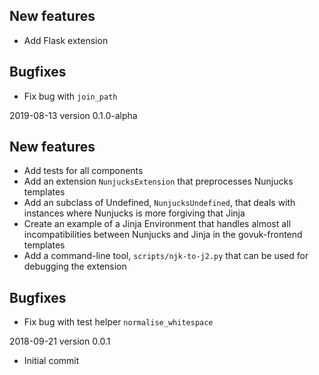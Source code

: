 ## New features

* Add Flask extension

## Bugfixes

* Fix bug with `join_path`

2019-08-13 version 0.1.0-alpha

## New features

* Add tests for all components
* Add an extension `NunjucksExtension` that preprocesses Nunjucks templates
* Add an subclass of Undefined, `NunjucksUndefined`, that deals with instances where Nunjucks is more forgiving that Jinja
* Create an example of a Jinja Environment that handles almost all incompatibilities between Nunjucks and Jinja in the govuk-frontend templates
* Add a command-line tool, `scripts/njk-to-j2.py` that can be used for debugging the extension

## Bugfixes

* Fix bug with test helper `normalise_whitespace`

2018-09-21 version 0.0.1

* Initial commit
